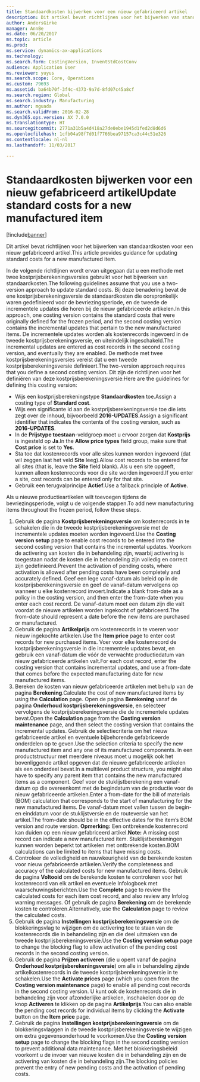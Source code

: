 ```yaml
---
title: Standaardkosten bijwerken voor een nieuw gefabriceerd artikel
description: Dit artikel bevat richtlijnen voor het bijwerken van standaardkosten voor een nieuw gefabriceerd artikel.
author: AndersGirke
manager: AnnBe
ms.date: 06/20/2017
ms.topic: article
ms.prod: 
ms.service: dynamics-ax-applications
ms.technology: 
ms.search.form: CostingVersion, InventStdCostConv
audience: Application User
ms.reviewer: yuyus
ms.search.scope: Core, Operations
ms.custom: 79693
ms.assetid: ba64b70f-3f4c-4373-9a7d-8fd07c45a8cf
ms.search.region: Global
ms.search.industry: Manufacturing
ms.author: mguada
ms.search.validFrom: 2016-02-28
ms.dyn365.ops.version: AX 7.0.0
ms.translationtype: HT
ms.sourcegitcommit: 2771a31b5a4d418a27de0ebe1945d1fed2d8d6d6
ms.openlocfilehash: 1cfb04a98f7d01f7766bea97157ca3c44c51e326
ms.contentlocale: nl-nl
ms.lasthandoff: 11/03/2017

---
```


# <a name="update-standard-costs-for-a-new-manufactured-item"></a><span data-ttu-id="cd6fd-103">Standaardkosten bijwerken voor een nieuw gefabriceerd artikel</span><span class="sxs-lookup"><span data-stu-id="cd6fd-103">Update standard costs for a new manufactured item</span></span>

[!include[banner](../includes/banner.md)]


<span data-ttu-id="cd6fd-104">Dit artikel bevat richtlijnen voor het bijwerken van standaardkosten voor een nieuw gefabriceerd artikel.</span><span class="sxs-lookup"><span data-stu-id="cd6fd-104">This article provides guidance for updating standard costs for a new manufactured item.</span></span> 

<span data-ttu-id="cd6fd-105">In de volgende richtlijnen wordt ervan uitgegaan dat u een methode met twee kostprijsberekeningsversies gebruikt voor het bijwerken van standaardkosten.</span><span class="sxs-lookup"><span data-stu-id="cd6fd-105">The following guidelines assume that you use a two-version approach to update standard costs.</span></span> <span data-ttu-id="cd6fd-106">Bij deze benadering bevat de ene kostprijsberekeningsversie de standaardkosten die oorspronkelijk waren gedefinieerd voor de bevriezingsperiode, en de tweede de incrementele updates die horen bij de nieuw gefabriceerde artikelen.</span><span class="sxs-lookup"><span data-stu-id="cd6fd-106">In this approach, one costing version contains the standard costs that were originally defined for the frozen period, and the second costing version contains the incremental updates that pertain to the new manufactured items.</span></span> <span data-ttu-id="cd6fd-107">De incrementele updates worden als kostenrecords ingevoerd in de tweede kostprijsberekeningsversie, en uiteindelijk ingeschakeld.</span><span class="sxs-lookup"><span data-stu-id="cd6fd-107">The incremental updates are entered as cost records in the second costing version, and eventually they are enabled.</span></span> <span data-ttu-id="cd6fd-108">De methode met twee kostprijsberekeningsversies vereist dat u een tweede kostprijsberekeningsversie definieert.</span><span class="sxs-lookup"><span data-stu-id="cd6fd-108">The two-version approach requires that you define a second costing version.</span></span> <span data-ttu-id="cd6fd-109">Dit zijn de richtlijnen voor het definiëren van deze kostprijsberekeningsversie:</span><span class="sxs-lookup"><span data-stu-id="cd6fd-109">Here are the guidelines for defining this costing version:</span></span>

-   <span data-ttu-id="cd6fd-110">Wijs een kostprijsberekeningstype **Standaardkosten** toe.</span><span class="sxs-lookup"><span data-stu-id="cd6fd-110">Assign a costing type of **Standard cost**.</span></span>
-   <span data-ttu-id="cd6fd-111">Wijs een significante id aan de kostprijsberekeningsversie toe die iets zegt over de inhoud, bijvoorbeeld **2016-UPDATES**.</span><span class="sxs-lookup"><span data-stu-id="cd6fd-111">Assign a significant identifier that indicates the contents of the costing version, such as **2016-UPDATES**.</span></span>
-   <span data-ttu-id="cd6fd-112">In de **Prijstype toestaan**-veldgroep moet u ervoor zorgen dat **Kostprijs** is ingesteld op **Ja**.</span><span class="sxs-lookup"><span data-stu-id="cd6fd-112">In the **Allow price types** field group, make sure that **Cost price** is set to **Yes**.</span></span>
-   <span data-ttu-id="cd6fd-113">Sta toe dat kostenrecords voor alle sites kunnen worden ingevoerd (dat wil zeggen laat het veld **Site** leeg).</span><span class="sxs-lookup"><span data-stu-id="cd6fd-113">Allow cost records to be entered for all sites (that is, leave the **Site** field blank).</span></span> <span data-ttu-id="cd6fd-114">Als u een site opgeeft, kunnen alleen kostenrecords voor die site worden ingevoerd.</span><span class="sxs-lookup"><span data-stu-id="cd6fd-114">If you enter a site, cost records can be entered only for that site.</span></span>
-   <span data-ttu-id="cd6fd-115">Gebruik een terugvalprincipe **Actief**.</span><span class="sxs-lookup"><span data-stu-id="cd6fd-115">Use a fallback principle of **Active**.</span></span>

<span data-ttu-id="cd6fd-116">Als u nieuwe productieartikelen wilt toevoegen tijdens de bevriezingsperiode, volgt u de volgende stappen.</span><span class="sxs-lookup"><span data-stu-id="cd6fd-116">To add new manufacturing items throughout the frozen period, follow these steps.</span></span>

1.  <span data-ttu-id="cd6fd-117">Gebruik de pagina **Kostprijsberekeningsversie** om kostenrecords in te schakelen die in de tweede kostprijsberekeningsversie met de incrementele updates moeten worden ingevoerd.</span><span class="sxs-lookup"><span data-stu-id="cd6fd-117">Use the **Costing version setup** page to enable cost records to be entered into the second costing version that contains the incremental updates.</span></span> <span data-ttu-id="cd6fd-118">Voorkom de activering van kosten die in behandeling zijn, waarbij activering is toegestaan nadat de kosten die in behandeling zijn volledig en correct zijn gedefinieerd.</span><span class="sxs-lookup"><span data-stu-id="cd6fd-118">Prevent the activation of pending costs, where activation is allowed after pending costs have been completely and accurately defined.</span></span> <span data-ttu-id="cd6fd-119">Geef een lege vanaf-datum als beleid op in de kostprijsberekeningsversie en geef de vanaf-datum vervolgens op wanneer u elke kostenrecord invoert.</span><span class="sxs-lookup"><span data-stu-id="cd6fd-119">Indicate a blank from-date as a policy in the costing version, and then enter the from-date when you enter each cost record.</span></span> <span data-ttu-id="cd6fd-120">De vanaf-datum moet een datum zijn die valt voordat de nieuwe artikelen worden ingekocht of gefabriceerd.</span><span class="sxs-lookup"><span data-stu-id="cd6fd-120">The from-date should represent a date before the new items are purchased or manufactured.</span></span>
2.  <span data-ttu-id="cd6fd-121">Gebruik de pagina **Artikelprijs** om kostenrecords in te voeren voor nieuw ingekochte artikelen.</span><span class="sxs-lookup"><span data-stu-id="cd6fd-121">Use the **Item price** page to enter cost records for new purchased items.</span></span> <span data-ttu-id="cd6fd-122">Voer voor elke kostenrecord de kostprijsberekeningsversie in die incrementele updates bevat, en gebruik een vanaf-datum die vóór de verwachte productiedatum van nieuw gefabriceerde artikelen valt.</span><span class="sxs-lookup"><span data-stu-id="cd6fd-122">For each cost record, enter the costing version that contains incremental updates, and use a from-date that comes before the expected manufacturing date for new manufactured items.</span></span>
3.  <span data-ttu-id="cd6fd-123">Bereken de kosten van nieuw gefabriceerde artikelen met behulp van de pagina **Berekening**.</span><span class="sxs-lookup"><span data-stu-id="cd6fd-123">Calculate the cost of new manufactured items by using the **Calculation** page.</span></span> <span data-ttu-id="cd6fd-124">Open de pagina **Berekening** vanaf de pagina **Onderhoud kostprijsberekeningsversie**, en selecteer vervolgens de kostprijsberekeningsversie die de incrementele updates bevat.</span><span class="sxs-lookup"><span data-stu-id="cd6fd-124">Open the **Calculation** page from the **Costing version maintenance** page, and then select the costing version that contains the incremental updates.</span></span> <span data-ttu-id="cd6fd-125">Gebruik de selectiecriteria om het nieuw gefabriceerde artikel en eventuele bijbehorende gefabriceerde onderdelen op te geven.</span><span class="sxs-lookup"><span data-stu-id="cd6fd-125">Use the selection criteria to specify the new manufactured item and any one of its manufactured components.</span></span> <span data-ttu-id="cd6fd-126">In een productstructuur met meerdere niveaus moet u mogelijk ook het bovenliggende artikel opgeven dat de nieuwe gefabriceerde artikelen als een onderdeel bevat.</span><span class="sxs-lookup"><span data-stu-id="cd6fd-126">In a multilevel product structure, you might also have to specify any parent item that contains the new manufactured items as a component.</span></span> <span data-ttu-id="cd6fd-127">Geef voor de stuklijstberekening een vanaf-datum op die overeenkomt met de begindatum van de productie voor de nieuw gefabriceerde artikelen.</span><span class="sxs-lookup"><span data-stu-id="cd6fd-127">Enter a from-date for the bill of materials (BOM) calculation that corresponds to the start of manufacturing for the new manufactured items.</span></span> <span data-ttu-id="cd6fd-128">De vanaf-datum moet vallen tussen de begin- en einddatum voor de stuklijstversie en de routeversie van het artikel.</span><span class="sxs-lookup"><span data-stu-id="cd6fd-128">The from-date should be in the effective dates for the item’s BOM version and route version.</span></span> <span data-ttu-id="cd6fd-129">**Opmerking:** Een ontbrekende kostenrecord kan duiden op een nieuw gefabriceerd artikel.</span><span class="sxs-lookup"><span data-stu-id="cd6fd-129">**Note:** A missing cost record can indicate a new manufactured item.</span></span> <span data-ttu-id="cd6fd-130">Stuklijstberekeningen kunnen worden beperkt tot artikelen met ontbrekende kosten.</span><span class="sxs-lookup"><span data-stu-id="cd6fd-130">BOM calculations can be limited to items that have missing costs.</span></span>
4.  <span data-ttu-id="cd6fd-131">Controleer de volledigheid en nauwkeurigheid van de berekende kosten voor nieuw gefabriceerde artikelen.</span><span class="sxs-lookup"><span data-stu-id="cd6fd-131">Verify the completeness and accuracy of the calculated costs for new manufactured items.</span></span> <span data-ttu-id="cd6fd-132">Gebruik de pagina **Voltooid** om de berekende kosten te controleren voor het kostenrecord van elk artikel en eventuele Infologboek met waarschuwingsberichten.</span><span class="sxs-lookup"><span data-stu-id="cd6fd-132">Use the **Complete** page to review the calculated costs for each item cost record, and also review any Infolog warning messages.</span></span> <span data-ttu-id="cd6fd-133">Of gebruik de pagina **Berekening** om de berekende kosten te controleren.</span><span class="sxs-lookup"><span data-stu-id="cd6fd-133">Alternatively, use the **Calculation** page to review the calculated costs.</span></span>
5.  <span data-ttu-id="cd6fd-134">Gebruik de pagina **Instellingen kostprijsberekeningsversie** om de blokkeringsvlag te wijzigen om de activering toe te staan van de kostenrecords die in behandeling zijn en die deel uitmaken van de tweede kostprijsberekeningsversie.</span><span class="sxs-lookup"><span data-stu-id="cd6fd-134">Use the **Costing version setup** page to change the blocking flag to allow activation of the pending cost records in the second costing version.</span></span>
6.  <span data-ttu-id="cd6fd-135">Gebruik de pagina **Prijzen activeren** (die u opent vanaf de pagina **Onderhoud kostprijsberekeningsversie**) om alle in behandeling zijnde artikelkostenrecords in de tweede kostprijsberekeningsversie in te schakelen.</span><span class="sxs-lookup"><span data-stu-id="cd6fd-135">Use the **Activate prices** page (which you open from the **Costing version maintenance** page) to enable all pending cost records in the second costing version.</span></span> <span data-ttu-id="cd6fd-136">U kunt ook de kostenrecords die in behandeling zijn voor afzonderlijke artikelen, inschakelen door op de knop **Activeren** te klikken op de pagina **Artikelprijs**.</span><span class="sxs-lookup"><span data-stu-id="cd6fd-136">You can also enable the pending cost records for individual items by clicking the **Activate** button on the **Item price** page.</span></span>
7.  <span data-ttu-id="cd6fd-137">Gebruik de pagina **Instellingen kostprijsberekeningsversie** om de blokkeringsvlaggen in de tweede kostprijsberekeningsversie te wijzigen om extra gegevensonderhoud te voorkomen.</span><span class="sxs-lookup"><span data-stu-id="cd6fd-137">Use the **Costing version setup** page to change the blocking flags in the second costing version to prevent additional data maintenance.</span></span> <span data-ttu-id="cd6fd-138">Met het blokkeringsbeleid voorkomt u de invoer van nieuwe kosten die in behandeling zijn en de activering van kosten die in behandeling zijn.</span><span class="sxs-lookup"><span data-stu-id="cd6fd-138">The blocking policies prevent the entry of new pending costs and the activation of pending costs.</span></span>





